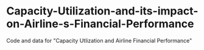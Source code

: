 # Capacity-Utilization-and-its-impact-on-Airline-s-Financial-Performance
Code and data for "Capacity Utlization and Airline Financial Performance"
